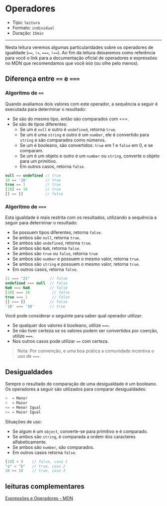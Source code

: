 # Operadores

* Tipo: `leitura`
* Formato: `individual`
* Duração: `15min`

***

Nesta leitura veremos algumas particularidades sobre os operadores de igualdade (`==`, `!=`, `===`, `!==`). Ao fim da leitura deixaremos como referência para você o link para a documentação oficial de operadores e expressões no MDN que recomendamos que você *leia* (ou olhe pelo menos).

## Diferença entre `==` e `===`

### Algoritmo de `==`

Quando avaliamos dois valores com este operador, a sequência a seguir é executada para determinar o resultado:

* Se são do mesmo tipo, então são comparados com ===.
* Se são de tipos diferentes:
  - Se um é `null` e outro é `undefined`, retorna `true`.
  - Se um é uma `string` e outro é um `number`, ele é convertido para `string` e são comparados como números.
  - Se um é booleano, são convertidos: `true` em 1 e `false` em 0, e se comparam.
  - Se um é um objeto e outro é um `number` ou `string`, converte o objeto para um primitivo.
  - Em outros casos, retorna `false`.

```js
null == undefined // true
10 == '10'        // true
true == 1         // true
[10] == 10        // true
[] == []          // false
```

### Algoritmo de `===`

Esta igualdade é mais restrita com os resultados, utilizando a sequência a seguir para determinar o resultado:

* Se possuem tipos diferentes, retorna `false`.
* Se ambos são `null`, retorna `true`.
* Se ambos são `undefined`, retorna `true`.
* Se ambos são `NaN`, retorna `false`.
* Se ambos são `true` ou `false`, retorna `true`
* Se ambos são `number` e possuem o mesmo valor, retorna `true`.
* Se ambos são `string` e possuem o mesmo valor, retorna `true`.
* Em outros casos, retorna `false`.

```js
21 === "21"         // false
undefined === null  // false
NaN === NaN         // false
[10] === 10          // false
true === 1           // false
[] === []           // false
'10' === '10'       // true
```

Você pode considerar o seguinte para saber qual operador utilizar:

* Se qualquer dos valores é booleano, utilize `===`.
* Se não tiver certeza se os valores podem ser convertidos por coerção, utilize `===`.
* Nos outros casos pode utilizar `==` com certeza.

> Nota: Por convenção, e uma boa prática a comunidade incentiva o uso de `===`.

## Desigualdades

Sempre o resultado de comparação de uma desigualdade é um booleano. Os operadores a seguir são utilizados para comparar desigualdades:

```js
<  → Menor
>  → Maior
<= → Menor Igual
>= → Maior Igual
```

Situações de uso:

* Se algum é um `object`, converte-se para primitivo e é comparado.
* Se ambos são `string`, é comparada a ordem dos caracteres alfabeticamente.
* Se ambos são `number`, são comparados.
* Em outros casos retorna `false`.

```js
[10] < 9    // false, caso 1
"a" < "b"   // true, caso 2
10 >= 10    // true, caso 3
```

## leituras complementares

[Expressões e Operadores - MDN](https://developer.mozilla.org/pt-BR/docs/Web/JavaScript/Guide/Expressions_and_operators)
